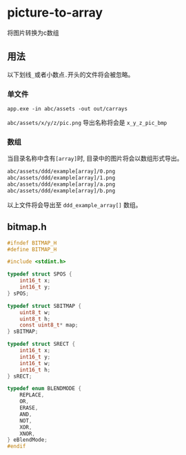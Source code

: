 # picture-to-array

将图片转换为c数组

## 用法

以下划线`_`或者小数点`.`开头的文件将会被忽略。

### 单文件

`app.exe -in abc/assets -out out/carrays`

`abc/assets/x/y/z/pic.png` 导出名称将会是 `x_y_z_pic_bmp`

### 数组

当目录名称中含有`[array]`时, 目录中的图片将会以数组形式导出。

```txt
abc/assets/ddd/example[array]/0.png
abc/assets/ddd/example[array]/1.png
abc/assets/ddd/example[array]/a.png
abc/assets/ddd/example[array]/b.png
```

以上文件将会导出至 `ddd_example_array[]` 数组。

## bitmap.h

```c
#ifndef BITMAP_H
#define BITMAP_H

#include <stdint.h>

typedef struct SPOS {
	int16_t x;
	int16_t y;
} sPOS;

typedef struct SBITMAP {
	uint8_t w;
	uint8_t h;
	const uint8_t* map;
} sBITMAP;

typedef struct SRECT {
	int16_t x;
	int16_t y;
	int16_t w;
	int16_t h;
} sRECT;

typedef enum BLENDMODE {
	REPLACE,
	OR,
	ERASE,
	AND,
	NOT,
	XOR,
	XNOR,
} eBlendMode;
#endif
```

